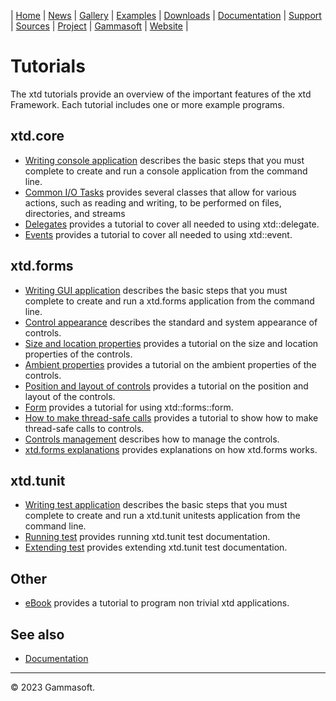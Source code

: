 | [Home](home.md) | [News](news.md) | [Gallery](gallery.md) | [Examples](examples.md) | [Downloads](downloads.md) | [Documentation](documentation.md) | [Support](support.md) | [Sources](https://github.com/gammasoft71/xtd) | [Project](https://sourceforge.net/projects/xtdpro/) | [Gammasoft](gammasoft.md) | [Website](https://gammasoft71.wixsite.com/xtdpro) |

# Tutorials

The xtd tutorials provide an overview of the important features of the xtd Framework. Each tutorial includes one or more example programs. 

## xtd.core

* [Writing console application](writing_applicaion_console.md) describes the basic steps that you must complete to create and run a console application from the command line.
* [Common I/O Tasks](common_io_tasks.md) provides several classes that allow for various actions, such as reading and writing, to be performed on files, directories, and streams
* [Delegates](delegates.md) provides a tutorial to cover all needed to using xtd::delegate.
* [Events](events.md) provides a tutorial to cover all needed to using xtd::event.

## xtd.forms

* [Writing GUI application](writing_applicaion_gui.md) describes the basic steps that you must complete to create and run a xtd.forms application from the command line.
* [Control appearance](control_appearance.md) describes the standard and system appearance of controls.
* [Size and location properties](size_and_location_properties.md) provides a tutorial on the size and location properties of the controls.
* [Ambient properties](ambient_properties.md) provides a tutorial on the ambient properties of the controls.
* [Position and layout of controls](position_and_layout_of_controls.md) provides a tutorial on the position and layout of the controls.
* [Form](form.md) provides a tutorial for using xtd::forms::form.
* [How to make thread-safe calls](thread_safe_control_call.md) provides a tutorial to show how to make thread-safe calls to controls.
* [Controls management](controls_management.md) describes how to manage the controls.
* [xtd.forms explanations](xtd_forms_explanations.md) provides explanations on how xtd.forms works.

## xtd.tunit

* [Writing test application](writing_applicaion_test.md) describes the basic steps that you must complete to create and run a xtd.tunit unitests application from the command line.
* [Running test](writing_applicaion_running_test.md) provides running xtd.tunit test documentation.
* [Extending test](writing_applicaion_extending_test.md) provides extending xtd.tunit test documentation.

## Other

* [eBook](ebook.md) provides a tutorial to program non trivial xtd applications.

## See also

* [Documentation](documentation.md)

______________________________________________________________________________________________

© 2023 Gammasoft.
